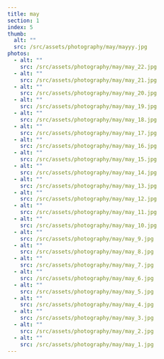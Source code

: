 ```yaml
---
title: may
section: 1
index: 5
thumb:
  alt: ""
  src: /src/assets/photography/may/mayyy.jpg
photos:
  - alt: ""
    src: /src/assets/photography/may/may_22.jpg
  - alt: ""
    src: /src/assets/photography/may/may_21.jpg
  - alt: ""
    src: /src/assets/photography/may/may_20.jpg
  - alt: ""
    src: /src/assets/photography/may/may_19.jpg
  - alt: ""
    src: /src/assets/photography/may/may_18.jpg
  - alt: ""
    src: /src/assets/photography/may/may_17.jpg
  - alt: ""
    src: /src/assets/photography/may/may_16.jpg
  - alt: ""
    src: /src/assets/photography/may/may_15.jpg
  - alt: ""
    src: /src/assets/photography/may/may_14.jpg
  - alt: ""
    src: /src/assets/photography/may/may_13.jpg
  - alt: ""
    src: /src/assets/photography/may/may_12.jpg
  - alt: ""
    src: /src/assets/photography/may/may_11.jpg
  - alt: ""
    src: /src/assets/photography/may/may_10.jpg
  - alt: ""
    src: /src/assets/photography/may/may_9.jpg
  - alt: ""
    src: /src/assets/photography/may/may_8.jpg
  - alt: ""
    src: /src/assets/photography/may/may_7.jpg
  - alt: ""
    src: /src/assets/photography/may/may_6.jpg
  - alt: ""
    src: /src/assets/photography/may/may_5.jpg
  - alt: ""
    src: /src/assets/photography/may/may_4.jpg
  - alt: ""
    src: /src/assets/photography/may/may_3.jpg
  - alt: ""
    src: /src/assets/photography/may/may_2.jpg
  - alt: ""
    src: /src/assets/photography/may/may_1.jpg
---
```

